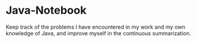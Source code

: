 # Java-Notebook
Keep track of the problems I have encountered in my work and my own knowledge of Java, and improve myself in the continuous summarization.
